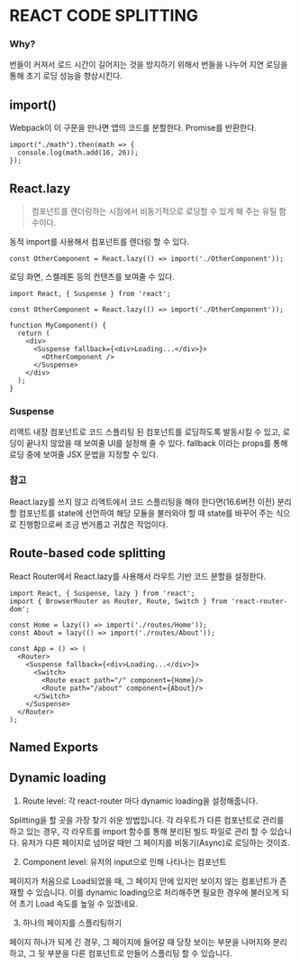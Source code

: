 # REACT CODE SPLITTING

### Why?

번들이 커져서 로드 시간이 길어지는 것을 방지하기 위해서 번들을 나누어 지연 로딩을 통해 초기 로딩 성능을 향상시킨다.



## import()

Webpack이 이 구문을 만나면 앱의 코드를 분할한다. Promise를 반환한다.

```react
import("./math").then(math => {
  console.log(math.add(16, 26));
});
```



## React.lazy

> 컴포넌트를 렌더링하는 시점에서 비동기적으로 로딩할 수 있게 해 주는 유틸 함수이다.

동적 import를 사용해서 컴포넌트를 렌더링 할 수 있다.

```react
const OtherComponent = React.lazy(() => import('./OtherComponent'));
```

로딩 화면, 스켈레톤 등의 컨텐츠를 보여줄 수 있다.

```react
import React, { Suspense } from 'react';

const OtherComponent = React.lazy(() => import('./OtherComponent'));

function MyComponent() {
  return (
    <div>
      <Suspense fallback={<div>Loading...</div>}>
        <OtherComponent />
      </Suspense>
    </div>
  );
}
```

### Suspense

리액트 내장 컴포넌트로 코드 스플리팅 된 컴포넌트를 로딩하도록 발동시킬 수 있고, 로딩이 끝나지 않았을 때 보여줄 UI를 설정해 줄 수 있다. fallback 이라는 props를 통해 로딩 중에 보여줄 JSX 문법을 지정할 수 있다.

### 참고

React.lazy를 쓰지 않고 리액트에서 코드 스플리팅을 해야 한다면(16.6버전 이전) 분리할 컴포넌트를 state에 선언하여 해당 모듈을 불러와야 할 때 state를 바꾸어 주는 식으로 진행함으로써 조금 번거롭고 귀찮은 작업이다.



## Route-based code splitting

React Router에서 React.lazy를 사용해서 라우트 기반 코드 분할을 설정한다.

```react
import React, { Suspense, lazy } from 'react';
import { BrowserRouter as Router, Route, Switch } from 'react-router-dom';

const Home = lazy(() => import('./routes/Home'));
const About = lazy(() => import('./routes/About'));

const App = () => (
  <Router>
    <Suspense fallback={<div>Loading...</div>}>
      <Switch>
        <Route exact path="/" component={Home}/>
        <Route path="/about" component={About}/>
      </Switch>
    </Suspense>
  </Router>
);
```



## Named Exports





## Dynamic loading

1. Route level: 각 react-router 마다 dynamic loading을 설정해줍니다.

 Splitting을 할 곳을 가장 찾기 쉬운 방법입니다. 각 라우트가 다른 컴포넌트로 관리를 하고 있는 경우, 각 라우트를 import 함수를 통해 분리된 빌드 파일로 관리 할 수 있습니다. 유저가 다른 페이지로 넘어갈 때만 그 페이지를 비동기(Async)로 로딩하는 것이죠.

 

2. Component level: 유저의 input으로 인해 나타나는 컴포넌트

 페이지가 처음으로 Load되었을 때, 그 페이지 안에 있지만 보이지 않는 컴포넌트가 존재할 수 있습니다. 이를 dynamic loading으로 처리해주면 필요한 경우에 불러오게 되어 초기 Load 속도를 높일 수 있겠네요.

 

3. 하나의 페이지를 스플리팅하기

 페이지 하나가 되게 긴 경우, 그 페이지에 들어갈 때 당장 보이는 부분을 나머지와 분리하고, 그 뒷 부분을 다른 컴포넌트로 만들어 스플리팅 할 수 있습니다.